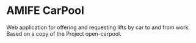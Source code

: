 AMIFE CarPool
============

Web application for offering and requesting lifts by car to and from work.
Based on a copy of the Project open-carpool.
